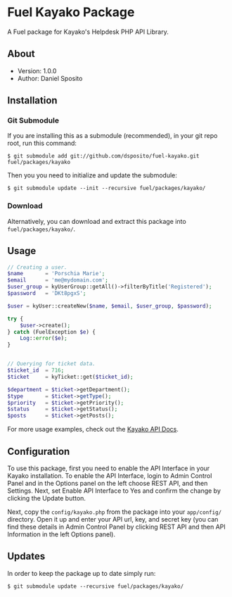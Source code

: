 # Fuel Kayako Package

A Fuel package for Kayako's Helpdesk PHP API Library.

## About
* Version: 1.0.0
* Author: Daniel Sposito

## Installation

### Git Submodule

If you are installing this as a submodule (recommended), in your git repo root, run this command:

	$ git submodule add git://github.com/dsposito/fuel-kayako.git fuel/packages/kayako

Then you you need to initialize and update the submodule:

	$ git submodule update --init --recursive fuel/packages/kayako/

### Download

Alternatively, you can download and extract this package into `fuel/packages/kayako/`.

## Usage

```php
// Creating a user.
$name       = 'Porschia Marie';
$email      = 'me@mydomain.com';
$user_group = kyUserGroup::getAll()->filterByTitle('Registered');
$password   = 'DKt8pgxS';

$user = kyUser::createNew($name, $email, $user_group, $password);

try {
	$user->create();
} catch (FuelException $e) {
	Log::error($e);
}


// Querying for ticket data.
$ticket_id  = 716;
$ticket     = kyTicket::get($ticket_id);

$department = $ticket->getDepartment();
$type       = $ticket->getType();
$priority   = $ticket->getPriority();
$status     = $ticket->getStatus();
$posts      = $ticket->getPosts();
```

For more usage examples, check out the [Kayako API Docs](http://wiki.kayako.com/display/DEV/PHP+API+Library).

## Configuration

To use this package, first you need to enable the API Interface in your Kayako installation. To enable the API Interface, login to Admin Control Panel and in the Options panel on the left choose REST API, and then Settings. Next, set Enable API Interface to Yes and confirm the change by clicking the Update button. 

Next, copy the `config/kayako.php` from the package into your `app/config/` directory. Open it up and enter your API url, key, and secret key (you can find these details in Admin Control Panel by clicking REST API and then API Information in the left Options panel).

## Updates

In order to keep the package up to date simply run:

	$ git submodule update --recursive fuel/packages/kayako/
